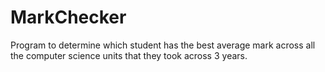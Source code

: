 # MarkChecker
Program to determine which student has the best average mark across all the computer science units that they took across 3 years.
